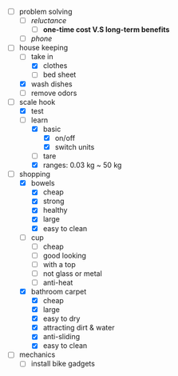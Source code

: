 - [ ] problem solving
	- [ ] *reluctance*
		- [ ] **one-time cost V.S long-term benefits**
	- [ ] *phone*
- [ ] house keeping
	- [ ] take in
		- [x] clothes
		- [ ] bed sheet
	- [x] wash dishes
	- [ ] remove odors
- [ ] scale hook
	- [x] test
	- [ ] learn
		- [x] basic
			- [x] on/off
			- [x] switch units
		- [ ] tare
		- [x] ranges: 0.03 kg ~ 50 kg
- [ ] shopping
	- [x] bowels
		- [x] cheap
		- [x] strong
		- [x] healthy
		- [x] large
		- [x] easy to clean
	- [ ] cup
		- [ ] cheap
		- [ ] good looking
		- [ ] with a top
		- [ ] not glass or metal
		- [ ] anti-heat
	- [x] bathroom carpet
		- [x] cheap
		- [x] large
		- [x] easy to dry
		- [x] attracting dirt & water
		- [x] anti-sliding
		- [x] easy to clean
- [ ] mechanics
	- [ ] install bike gadgets
<!--stackedit_data:
eyJoaXN0b3J5IjpbMjA4NDc4MzEzOF19
-->